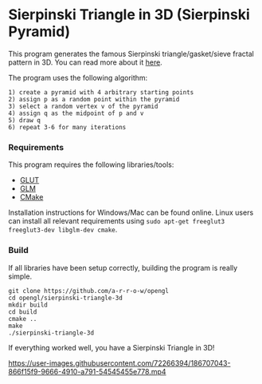 # Sierpinski Triangle in 3D (Sierpinski Pyramid)

This program generates the famous Sierpinski triangle/gasket/sieve fractal pattern in 3D. You can read more about it [here](https://en.wikipedia.org/wiki/Sierpi%C5%84ski_triangle).

The program uses the following algorithm:

```
1) create a pyramid with 4 arbitrary starting points
2) assign p as a random point within the pyramid
3) select a random vertex v of the pyramid
4) assign q as the midpoint of p and v
5) draw q
6) repeat 3-6 for many iterations
```

### Requirements

This program requires the following libraries/tools:

- [GLUT](https://www.opengl.org/resources/libraries/glut/glut_downloads.php)
- [GLM](https://github.com/g-truc/glm)
- [CMake](https://cmake.org/)

Installation instructions for Windows/Mac can be found online. Linux users can install all relevant requirements using `sudo apt-get freeglut3 freeglut3-dev libglm-dev cmake`.

### Build

If all libraries have been setup correctly, building the program is really simple.

```
git clone https://github.com/a-r-r-o-w/opengl
cd opengl/sierpinski-triangle-3d
mkdir build
cd build
cmake ..
make
./sierpinski-triangle-3d
```

If everything worked well, you have a Sierpinski Triangle in 3D!

https://user-images.githubusercontent.com/72266394/186707043-866f15f9-9666-4910-a791-54545455e778.mp4
